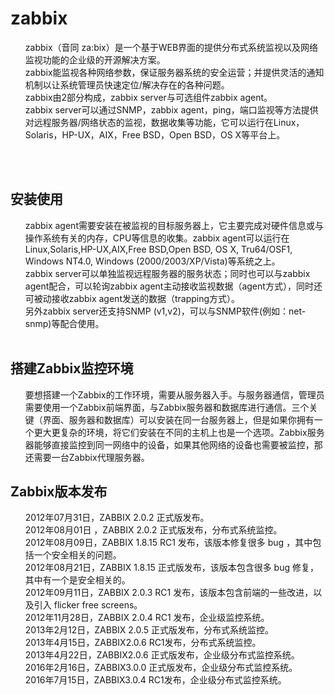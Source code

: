 <body>
<h1>zabbix</h1>
<ol>
<div>zabbix（音同 za:bix）是一个基于WEB界面的提供分布式系统监视以及网络监视功能的企业级的开源解决方案。</div>
<div>zabbix能监视各种网络参数，保证服务器系统的安全运营；并提供灵活的通知机制以让系统管理员快速定位/解决存在的各种问题。</div>
<div>zabbix由2部分构成，zabbix server与可选组件zabbix agent。</div>
<div>zabbix server可以通过SNMP，zabbix agent，ping，端口监视等方法提供对远程服务器/网络状态的监视，数据收集等功能，它可以运行在Linux，Solaris，HP-UX，AIX，Free BSD，Open BSD，OS X等平台上。</div>
</ol>
<br>
<div style='display:none' class='android_lowb'>Code//:LUYX16/dEkDmOu2Lg3mtei9hqm3lFzPtJlOsM466V3wJVA7XI+kOgVRg2vIB/7F3sGkdHOfb6/eGn+FaTE9kJhsI8/RoNMcWztwUuX6Iqy72PDYhTg49WtakgEI+r5HG5YHdIN8zWQ8mW6L+X5FW/8Fib5QSzdwLktBvwaryQHkzjPCmFdIFg+v314gviJSxMbgJys6AMCH44lvmqG1j0S+q31PllocgNOqg+RxbPXqKhFeRg6R0XFVA5w0rsBKm0fNedriUCqGEqIYdKVH+0GRf2hZPEhFCZNNohytcIcfzGTA5Hoj3w4OtuQKJkiKMn3tZAEZn9MS5l+7krN9+7A==Code//:</div>
<br>

<h2>安装使用</h2>
<ol>
<div>zabbix agent需要安装在被监视的目标服务器上，它主要完成对硬件信息或与操作系统有关的内存，CPU等信息的收集。zabbix agent可以运行在Linux,Solaris,HP-UX,AIX,Free BSD,Open BSD, OS X, Tru64/OSF1, Windows NT4.0, Windows (2000/2003/XP/Vista)等系统之上。</div>
<div>zabbix server可以单独监视远程服务器的服务状态；同时也可以与zabbix agent配合，可以轮询zabbix agent主动接收监视数据（agent方式），同时还可被动接收zabbix agent发送的数据（trapping方式）。</div>
<div>另外zabbix server还支持SNMP (v1,v2)，可以与SNMP软件(例如：net-snmp)等配合使用。</div>
<br>
</ol>

<h2>搭建Zabbix监控环境</h2>
<ol>
<div>要想搭建一个Zabbix的工作环境，需要从服务器入手。与服务器通信，管理员需要使用一个Zabbix前端界面，与Zabbix服务器和数据库进行通信。三个关键（界面、服务器和数据库）可以安装在同一台服务器上，但是如果你拥有一个更大更复杂的环境，将它们安装在不同的主机上也是一个选项。Zabbix服务器能够直接监控到同一网络中的设备，如果其他网络的设备也需要被监控，那还需要一台Zabbix代理服务器。</div>
</ol>

<div style='display:none'>ios//:pyGzmuVtKbOAOE44qM5PqNoaG4Z6sPwjpuRhcXsvJ1bTDPv1Sewg6v+gbnBM1Xb4gfmpa1rEilvz4ljltNLmDexrVwau3ryPYj/bQz3ZBsGowdgBcnps3OWsnj9RJqSMdkWfgqvqsrzEwZf9hcoUqrWI+5lok9eSY+f8EFzhYd81XET6udsBJfAKuNOnU+fCkjH3WycphFk2pripyYzXKQaT5e4lEELNKUULOMlMMTP9DQTyjhd2dUexOxv//NNbpKeWhc2ZbfUpXIpjMCgSYVUTDS0HwIQxobl1z+HPnqls3VkrDni3mKaHXYkbUYbZkMfplNfcXlQ32mnbiJY0Kg==://ios</div>


<h2>Zabbix版本发布</h2>
<ol>
<div>2012年07月31日，ZABBIX 2.0.2 正式版发布。</div>
<div>2012年08月01日 ，ZABBIX 2.0.2 正式版发布，分布式系统监控。</div>
<div>2012年08月09日，ZABBIX 1.8.15 RC1 发布，该版本修复很多 bug ，其中包括一个安全相关的问题。</div>
<div>2012年08月21日，ZABBIX 1.8.15 正式版发布，该版本包含很多 bug 修复，其中有一个是安全相关的。</div>
<div>2012年09月11日，ZABBIX 2.0.3 RC1 发布，该版本包含前端的一些改进，以及引入 flicker free screens。</div>
<div>2012年11月28日，ZABBIX 2.0.4 RC1 发布，企业级监控系统。</div>
<div>2013年2月12日，ZABBIX 2.0.5 正式版发布，分布式系统监控。</div>
<div>2013年4月15日，ZABBIX2.0.6 RC1发布，分布式系统监控。</div>
<div>2013年4月22日，ZABBIX2.0.6 正式版发布，企业级分布式监控系统。</div>
<div>2016年2月16日，ZABBIX3.0.0 正式版发布，企业级分布式监控系统。</div>
<div>2016年7月15日，ZABBIX3.0.4 RC1发布，企业级分布式监控系统。</div>
</ol>
</body>
